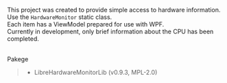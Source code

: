 This project was created to provide simple access to hardware information.</br>
Use the <code>HardwareMonitor</code> static class.</br>
Each item has a ViewModel prepared for use with WPF.</br>
Currently in development, only brief information about the CPU has been completed.</br>
</br>


Pakege
> - LibreHardwareMonitorLib (v0.9.3, MPL-2.0)
